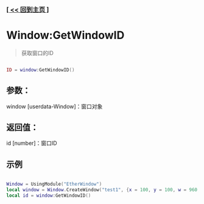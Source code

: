 ### [[ << 回到主页 ]](README.md)

# Window:GetWindowID

> 获取窗口的ID

```lua

ID = window:GetWindowID()

```

## 参数：

window [userdata-Window]：窗口对象

## 返回值：

id [number]：窗口ID

## 示例
```lua

Window = UsingModule("EtherWindow")
local window = Window.CreateWindow("test1", {x = 100, y = 100, w = 960, h = 640}, {})
local id = window:GetWindowID()

```